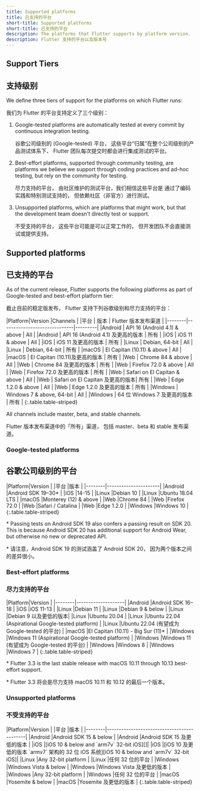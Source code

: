 ```yaml
---
title: Supported platforms
title: 已支持的平台
short-title: Supported platforms
short-title: 已支持的平台
description: The platforms that Flutter supports by platform version.
description: Flutter 支持的平台以及版本号
---
```


## Support Tiers

## 支持级别

We define three tiers of support for the platforms on
which Flutter runs:

我们为 Flutter 的平台支持定义了三个级别：

1. Google-tested platforms
   are automatically tested at every commit
   by continuous integration testing.

   谷歌公司级别的 (Google-tested) 平台，
   这些平台“归属”在整个公司级别的产品测试体系下、
   Flutter 团队每次提交时都会进行集成测试的平台。

1. Best-effort platforms, supported through community
   testing, are platforms we believe we support through
   coding practices and ad-hoc testing,
   but rely on the community for testing.

   尽力支持的平台，
   由社区维护的测试平台，我们相信这些平台是
   通过了编码实践和特别测试支持的，
   但依赖社区（非官方）进行测试。

1. Unsupported platforms, which are platforms that
   might work, but that the development team
   doesn't directly test or support.

   不受支持的平台，
   这些平台可能是可以正常工作的，
   但开发团队不会直接测试或提供支持。
   
## Supported platforms

## 已支持的平台

As of the current release,
Flutter supports the following platforms as part of Google-tested and best-effort platform tier:

截止目前的稳定版发布，
Flutter 支持下列谷歌级别和尽力支持的平台：

<div class="table-wrapper" markdown="1">
|Platform|Version                       |Channels |
|平台     | 版本                         | Flutter 版本发布渠道 |
|--------|------------------------------|---------|
|Android | API 16 (Android 4.1) & above | All     |
|Android | API 16 (Android 4.1) 及更高的版本 | 所有    |
|iOS     | iOS 11 & above                | All     |
|iOS     | iOS 11 及更高的版本             | 所有     |
|Linux   | Debian, 64-bit               | All     |
|Linux   | Debian, 64-bit               | 所有     |
|macOS   | El Capitan (10.11) & above   | All     |
|macOS   | El Capitan (10.11)及更高的版本 | 所有     |
|Web     | Chrome 84  & above           | All     |
|Web     | Chrome 84  及更高的版本        | 所有     |
|Web     | Firefox 72.0 & above         | All     |
|Web     | Firefox 72.0 及更高的版本      | 所有     |
|Web     | Safari on El Capitan & above | All     |
|Web     | Safari on El Capitan 及更高的版本| 所有   |
|Web     | Edge 1.2.0 & above           | All     |
|Web     | Edge 1.2.0 及更高的版本        | 所有     |
|Windows | Windows 7 & above, 64-bit    | All     |
|Windows | 64 位 Windows 7 及更高的版本   | 所有     |
{:.table.table-striped}
</div>

All channels include master, beta,
and stable channels.

Flutter 版本发布渠道中的「所有」渠道，
包括 master、beta 和 stable 发布渠道。

### Google-tested platforms

## 谷歌公司级别的平台

<div class="table-wrapper" markdown="1">
|Platform|Version               |
|平台    |版本                   |
|--------|----------------------|
|Android |Android SDK 19–30*    |
|iOS     |14-15                 |
|Linux   |Debian 10             |
|Linux   |Ubuntu 18.04 LTS      |
|macOS   |Monterey (12) & above |
|Web     |Chrome 84             |
|Web     |Firefox 72.0          |
|Web     |Safari / Catalina     |
|Web     |Edge 1.2.0            |
|Windows |Windows 10            |
{:.table.table-striped}
</div>

\* Passing tests on Android SDK 19 also confers a passing result on SDK 20.
  This is because Android SDK 20 has additional support for Android Wear,
  but otherwise no new or deprecated API.

\* 请注意，Android SDK 19 的测试涵盖了 Android SDK 20，
因为两个版本之间的差异很小。

### Best-effort platforms

### 尽力支持的平台

<div class="table-wrapper" markdown="1">
|Platform|Version             |
|--------|--------------------|
|Android |Android SDK 16–18   |
|iOS     |iOS 11-13           |
|Linux   |Debian 11           |
|Linux   |Debian 9 & below    |
|Linux   |Debian 9 以及更低的版本|
|Linux   |Ubuntu 20.04        |
|Linux   |Ubuntu 22.04 (Aspirational Google-tested platform)        |
|Linux   |Ubuntu 22.04 (有望成为 Google-tested 的平台)                 |
|macOS   |El Capitan (10.11) - Big Sur (11)*   |
|Windows |Windows 11 (Aspirational Google-tested platform)          |
|Windows |Windows 11 (有望成为 Google-tested 的平台)          |
|Windows |Windows 8           |
|Windows |Windows 7           |
{:.table.table-striped}
</div>

\* Flutter 3.3 is the last stable release with macOS 10.11 through 10.13
best-effort support.

\* Flutter 3.3 将会是尽力支持 macOS 10.11 和 10.12 的最后一个版本。

### Unsupported platforms

### 不受支持的平台

<div class="table-wrapper" markdown="1">
|Platform|Version                                     |
|平台     |版本                                         |
|--------|--------------------------------------------|
|Android |Android SDK 15 & below                      |
|Android |Android SDK 15 及更低的版本                   |
|iOS     |[iOS 10 & below and `arm7v` 32-bit iOS][]|
|iOS     |[iOS 10 及更低的版本 `armv7` 架构的 32 位 iOS 系统][iOS 10 & below and `arm7v` 32-bit iOS]|
|Linux   |Any 32-bit platform                         |
|Linux   |任何 32 位的平台                              |
|Windows |Windows Vista & below                       |
|Windows |Windows Vista 及更低的版本                    |
|Windows |Any 32-bit platform                         |
|Windows |任何 32 位的平台                              |
|macOS   |Yosemite & below                            |
|macOS   |Yosemite 及更低的版本                         |
{:.table.table-striped}
</div>

[iOS 10 & below and `arm7v` 32-bit iOS]: {{site.url}}/go/rfc-32-bit-ios-unsupported
